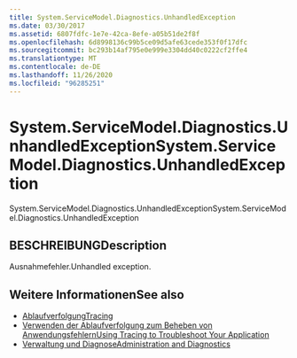 ```yaml
---
title: System.ServiceModel.Diagnostics.UnhandledException
ms.date: 03/30/2017
ms.assetid: 6807fdfc-1e7e-42ca-8efe-a05b51de2f8f
ms.openlocfilehash: 6d8998136c99b5ce09d5afe63cede353f0f17dfc
ms.sourcegitcommit: bc293b14af795e0e999e3304dd40c0222cf2ffe4
ms.translationtype: MT
ms.contentlocale: de-DE
ms.lasthandoff: 11/26/2020
ms.locfileid: "96285251"
---
```

# <a name="systemservicemodeldiagnosticsunhandledexception"></a><span data-ttu-id="a5ed9-102">System.ServiceModel.Diagnostics.UnhandledException</span><span class="sxs-lookup"><span data-stu-id="a5ed9-102">System.ServiceModel.Diagnostics.UnhandledException</span></span>

<span data-ttu-id="a5ed9-103">System.ServiceModel.Diagnostics.UnhandledException</span><span class="sxs-lookup"><span data-stu-id="a5ed9-103">System.ServiceModel.Diagnostics.UnhandledException</span></span>  
  
## <a name="description"></a><span data-ttu-id="a5ed9-104">BESCHREIBUNG</span><span class="sxs-lookup"><span data-stu-id="a5ed9-104">Description</span></span>  

 <span data-ttu-id="a5ed9-105">Ausnahmefehler.</span><span class="sxs-lookup"><span data-stu-id="a5ed9-105">Unhandled exception.</span></span>  
  
## <a name="see-also"></a><span data-ttu-id="a5ed9-106">Weitere Informationen</span><span class="sxs-lookup"><span data-stu-id="a5ed9-106">See also</span></span>

- [<span data-ttu-id="a5ed9-107">Ablaufverfolgung</span><span class="sxs-lookup"><span data-stu-id="a5ed9-107">Tracing</span></span>](index.md)
- [<span data-ttu-id="a5ed9-108">Verwenden der Ablaufverfolgung zum Beheben von Anwendungsfehlern</span><span class="sxs-lookup"><span data-stu-id="a5ed9-108">Using Tracing to Troubleshoot Your Application</span></span>](using-tracing-to-troubleshoot-your-application.md)
- [<span data-ttu-id="a5ed9-109">Verwaltung und Diagnose</span><span class="sxs-lookup"><span data-stu-id="a5ed9-109">Administration and Diagnostics</span></span>](../index.md)

